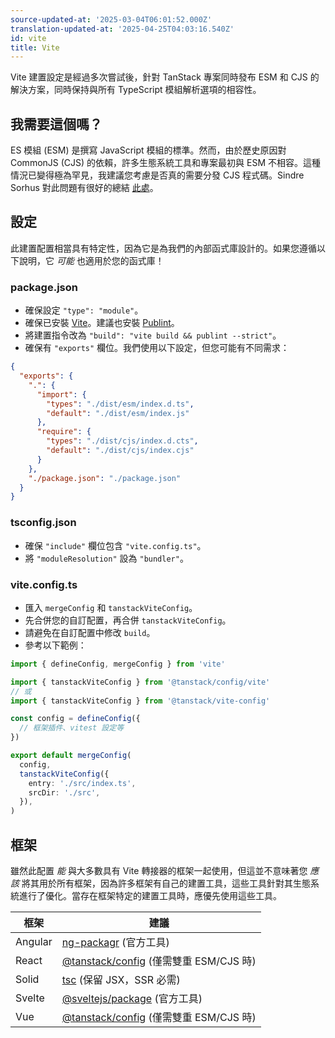 ```yaml
---
source-updated-at: '2025-03-04T06:01:52.000Z'
translation-updated-at: '2025-04-25T04:03:16.540Z'
id: vite
title: Vite
---
```

Vite 建置設定是經過多次嘗試後，針對 TanStack 專案同時發布 ESM 和 CJS 的解決方案，同時保持與所有 TypeScript 模組解析選項的相容性。

## 我需要這個嗎？

ES 模組 (ESM) 是撰寫 JavaScript 模組的標準。然而，由於歷史原因對 CommonJS (CJS) 的依賴，許多生態系統工具和專案最初與 ESM 不相容。這種情況已變得極為罕見，我建議您考慮是否真的需要分發 CJS 程式碼。Sindre Sorhus 對此問題有很好的總結 [此處](https://gist.github.com/sindresorhus/a39789f98801d908bbc7ff3ecc99d99c)。

## 設定

此建置配置相當具有特定性，因為它是為我們的內部函式庫設計的。如果您遵循以下說明，它 _可能_ 也適用於您的函式庫！

### package.json

- 確保設定 `"type": "module"`。
- 確保已安裝 [Vite](https://www.npmjs.com/package/vite)。建議也安裝 [Publint](https://www.npmjs.com/package/publint)。
- 將建置指令改為 `"build": "vite build && publint --strict"`。
- 確保有 `"exports"` 欄位。我們使用以下設定，但您可能有不同需求：

```json
{
  "exports": {
    ".": {
      "import": {
        "types": "./dist/esm/index.d.ts",
        "default": "./dist/esm/index.js"
      },
      "require": {
        "types": "./dist/cjs/index.d.cts",
        "default": "./dist/cjs/index.cjs"
      }
    },
    "./package.json": "./package.json"
  }
}
```

### tsconfig.json

- 確保 `"include"` 欄位包含 `"vite.config.ts"`。
- 將 `"moduleResolution"` 設為 `"bundler"`。

### vite.config.ts

- 匯入 `mergeConfig` 和 `tanstackViteConfig`。
- 先合併您的自訂配置，再合併 `tanstackViteConfig`。
- 請避免在自訂配置中修改 `build`。
- 參考以下範例：

```ts
import { defineConfig, mergeConfig } from 'vite'

import { tanstackViteConfig } from '@tanstack/config/vite'
// 或
import { tanstackViteConfig } from '@tanstack/vite-config'

const config = defineConfig({
  // 框架插件、vitest 設定等
})

export default mergeConfig(
  config,
  tanstackViteConfig({
    entry: './src/index.ts',
    srcDir: './src',
  }),
)
```

## 框架

雖然此配置 _能_ 與大多數具有 Vite 轉接器的框架一起使用，但這並不意味著您 _應該_ 將其用於所有框架，因為許多框架有自己的建置工具，這些工具針對其生態系統進行了優化。當存在框架特定的建置工具時，應優先使用這些工具。

| 框架    | 建議                                                                                     |
| ------- | ---------------------------------------------------------------------------------------- |
| Angular | [ng-packagr](https://www.npmjs.com/package/ng-packagr) (官方工具)                         |
| React   | [@tanstack/config](https://www.npmjs.com/package/@tanstack/config) (僅需雙重 ESM/CJS 時) |
| Solid   | [tsc](https://www.npmjs.com/package/typescript) (保留 JSX，SSR 必需)                     |
| Svelte  | [@sveltejs/package](https://www.npmjs.com/package/@sveltejs/package) (官方工具)          |
| Vue     | [@tanstack/config](https://www.npmjs.com/package/@tanstack/config) (僅需雙重 ESM/CJS 時) |
